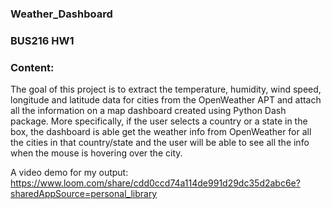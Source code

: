 ### Weather_Dashboard
### BUS216 HW1

### Content:
The goal of this project is to extract the temperature, humidity, wind speed, longitude and latitude data for cities from the OpenWeather APT and attach all the information on a map dashboard created using Python Dash package. More specifically, if the user selects a country or a state in the box, the dashboard is able get the weather info from OpenWeather for all the cities in that country/state and the user will be able to see all the info when the mouse is hovering over the city.

A video demo for my output: https://www.loom.com/share/cdd0ccd74a114de991d29dc35d2abc6e?sharedAppSource=personal_library
